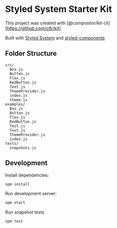 
# Styled System Starter Kit

This project was created with [@compositor/kit-cli][https://github.com/c8r/kit]

Built with [Styled System](https://github.com/jxnblk/styled-system) and [styled-components](https://github.com/styled-components/styled-components)

## Folder Structure

```
src/
  Box.js
  Button.js
  Flex.js
  RedButton.js
  Text.js
  ThemeProvider.js
  index.js
  theme.js
examples/
  Box.js
  Button.js
  Flex.js
  RedButton.js
  Test.js
  Text.js
  ThemeProvider.js
  index.js
tests/
  snapshots.js
```

## Development

Install dependencies:

```sh
npm install
```

Run development server:

```sh
npm start
```

Run snapshot tests

```sh
npm test
```

